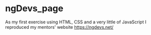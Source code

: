 # ngDevs_page

As my first exercise using HTML, CSS and a very little of JavaScript I reproduced my mentors' website https://ngdevs.net/ 
